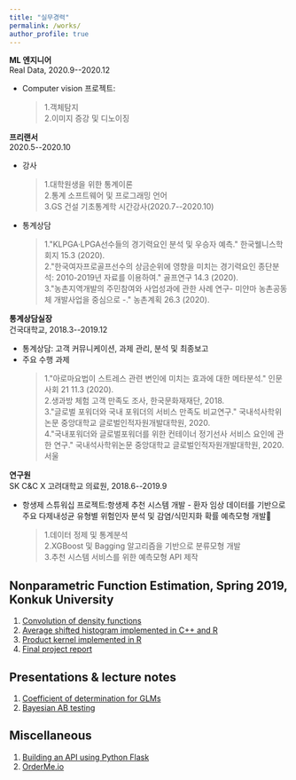 ```yaml
---
title: "실무경력"
permalink: /works/
author_profile: true
---
```


__ML 엔지니어__\
Real Data, 2020.9--2020.12
* Computer vision 프로젝트:
    >1.객체탐지\
    >2.이미지 증강 및 디노이징

__프리랜서__\
2020.5--2020.10
* 강사
    >1.대학원생을 위한 통계이론\
    >2.통계 소프트웨어 및 프로그래밍 언어\
    >3.GS 건설 기초통계학 시간강사(2020.7--2020.10)
* 통계상담
    >1."KLPGA·LPGA선수들의 경기력요인 분석 및 우승자 예측." 한국웰니스학회지 15.3 (2020).\
    >2."한국여자프로골프선수의 상금순위에 영향을 미치는 경기력요인 종단분석: 2010-2019년 자료를 이용하여." 골프연구 14.3 (2020).\
    >3."농촌지역개발의 주민참여와 사업성과에 관한 사례 연구- 미얀마 농촌공동체 개발사업을 중심으로 -." 농촌계획 26.3 (2020).

__통계상담실장__\
건국대학교, 2018.3--2019.12
* 통계상담: 고객 커뮤니케이션, 과제 관리, 분석 및 최종보고
* 주요 수행 과제
    >1."아로마요법이 스트레스 관련 변인에 미치는 효과에 대한 메타분석." 인문사회 21 11.3 (2020).\
    >2.생과방 체험 고객 만족도 조사, 한국문화재재단, 2018.\
    >3."글로벌 포워더와 국내 포워더의 서비스 만족도 비교연구." 국내석사학위논문 중앙대학교 글로벌인적자원개발대학원, 2020.\
    >4."국내포워더와 글로벌포워더를 위한 컨테이너 정기선사 서비스 요인에 관한 연구." 국내석사학위논문 중앙대학교 글로벌인적자원개발대학원, 2020. 서울

__연구원__\
SK C&C X 고려대학교 의료원, 2018.6--2019.9
* 항생제 스튜워십 프로젝트:항생제 추천 시스템 개발 - 환자 임상 데이터를 기반으로 주요 다제내성균 유형별 위험인자 분석 및 감염/식민지화 확률 예측모형 개발
    >1.데이터 정제 및 통계분석\
    >2.XGBoost 및 Bagging 알고리즘을 기반으로 분류모형 개발\
    >3.추천 시스템 서비스를 위한 예측모형 API 제작

## Nonparametric Function Estimation, Spring 2019, Konkuk University
1. <a href='https://jaehochang92.github.io/_pages/academic/convolution.html' target='_blank'>Convolution of density functions</a>
2. <a href='ash' target='_blank'>Average shifted histogram implemented in C++ and R</a>
3. <a href='https://cjhsfl.shinyapps.io/ProductKernel' target='_blank'>Product kernel implemented in R</a>
4. <a href='https://jaehochang92.github.io/_pages/academic/nfefinal.html' target='_blank'>Final project report</a>

## Presentations & lecture notes
1. <a href='https://jaehochang92.github.io/_pages/academic/glm_det.pdf' target='_blank'>Coefficient of determination for GLMs</a>
2. <a href='https://jaehochang92.github.io/_pages/academic/bayesab.html' target='_blank'> Bayesian AB testing</a>

## Miscellaneous
1. <a href='api' target='_blank'>Building an API using Python Flask</a>
2. <a href="https://cjhsfl.shinyapps.io/OrderMe" target='_blank'>OrderMe.io</a>
